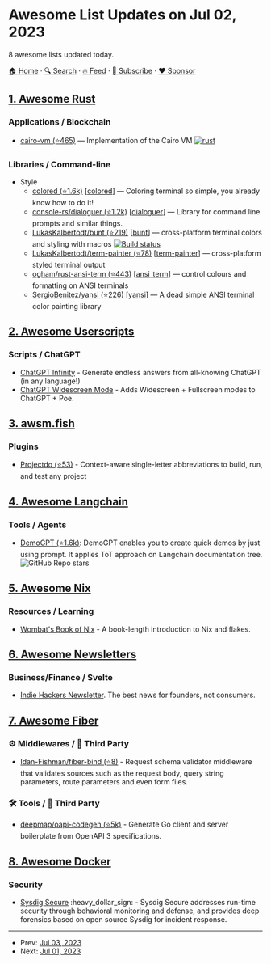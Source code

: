 # Awesome List Updates on Jul 02, 2023

8 awesome lists updated today.

[🏠 Home](/README.md) · [🔍 Search](https://www.trackawesomelist.com/search/) · [🔥 Feed](https://www.trackawesomelist.com/rss.xml) · [📮 Subscribe](https://trackawesomelist.us17.list-manage.com/subscribe?u=d2f0117aa829c83a63ec63c2f&id=36a103854c) · [❤️  Sponsor](https://github.com/sponsors/theowenyoung)



## [1. Awesome Rust](/content/rust-unofficial/awesome-rust/README.md)

### Applications / Blockchain

*   [cairo-vm (⭐465)](https://github.com/lambdaclass/cairo-vm) — Implementation of the Cairo VM [![rust](https://github.com/lambdaclass/cairo-vm/actions/workflows/rust.yml/badge.svg)](https://github.com/lambdaclass/cairo-vm/actions/workflows/rust.yml)

### Libraries / Command-line

*   Style
    *   [colored (⭐1.6k)](https://github.com/colored-rs/colored) \[[colored](https://crates.io/crates/colored)] — Coloring terminal so simple, you already know how to do it!
    *   [console-rs/dialoguer (⭐1.2k)](https://github.com/console-rs/dialoguer) \[[dialoguer](https://crates.io/crates/dialoguer)] — Library for command line prompts and similar things.
    *   [LukasKalbertodt/bunt (⭐219)](https://github.com/LukasKalbertodt/bunt) \[[bunt](https://crates.io/crates/bunt)] — cross-platform terminal colors and styling with macros [![Build status](https://github.com/LukasKalbertodt/bunt/actions/workflows/ci.yml/badge.svg)](https://github.com/LukasKalbertodt/bunt/actions?query=workflow%3ACI+branch%3Amaster)
    *   [LukasKalbertodt/term-painter (⭐78)](https://github.com/LukasKalbertodt/term-painter) \[[term-painter](https://crates.io/crates/term-painter)] — cross-platform styled terminal output
    *   [ogham/rust-ansi-term (⭐443)](https://github.com/ogham/rust-ansi-term) \[[ansi\_term](https://crates.io/crates/ansi_term)] — control colours and formatting on ANSI terminals
    *   [SergioBenitez/yansi (⭐226)](https://github.com/SergioBenitez/yansi) \[[yansi](https://crates.io/crates/yansi)] — A dead simple ANSI terminal color painting library

## [2. Awesome Userscripts](/content/bvolpato/awesome-userscripts/README.md)

### Scripts / ChatGPT

*   [ChatGPT Infinity](https://chatgptinfinity.com) - Generate endless answers from all-knowing ChatGPT (in any language!)
*   [ChatGPT Widescreen Mode](https://chatgptwidescreen.com) - Adds Widescreen + Fullscreen modes to ChatGPT + Poe.

## [3. awsm.fish](/content/jorgebucaran/awsm.fish/README.md)

### Plugins

*   [Projectdo (⭐53)](https://github.com/paldepind/projectdo) - Context-aware single-letter abbreviations to build, run, and test any project

## [4. Awesome Langchain](/content/kyrolabs/awesome-langchain/README.md)

### Tools / Agents

*   [DemoGPT (⭐1.6k)](https://github.com/melih-unsal/DemoGPT): DemoGPT enables you to create quick demos by just using prompt. It applies ToT approach on Langchain documentation tree. ![GitHub Repo stars](https://img.shields.io/github/stars/melih-unsal/DemoGPT?style=social)

## [5. Awesome Nix](/content/nix-community/awesome-nix/README.md)

### Resources / Learning

*   [Wombat's Book of Nix](https://mhwombat.codeberg.page/nix-book/) - A book-length introduction to Nix and flakes.

## [6. Awesome Newsletters](/content/zudochkin/awesome-newsletters/README.md)

### Business/Finance / Svelte

*   [Indie Hackers Newsletter](https://www.indiehackers.com/newsletter). The best news for founders, not consumers.

## [7. Awesome Fiber](/content/gofiber/awesome-fiber/README.md)

### ⚙️ Middlewares / 🌱 Third Party

*   [Idan-Fishman/fiber-bind (⭐8)](https://github.com/Idan-Fishman/fiber-bind) - Request schema validator middleware that validates sources such as the request body, query string parameters, route parameters and even form files.

### 🛠️ Tools / 🌱 Third Party

*   [deepmap/oapi-codegen (⭐5k)](https://github.com/deepmap/oapi-codegen) - Generate Go client and server boilerplate from OpenAPI 3 specifications.

## [8. Awesome Docker](/content/veggiemonk/awesome-docker/README.md)

### Security

*   [Sysdig Secure](https://sysdig.com/solutions/cloud-threat-detection-and-response/) :heavy\_dollar\_sign: - Sysdig Secure addresses run-time security through behavioral monitoring and defense, and provides deep forensics based on open source Sysdig for incident response.

---

- Prev: [Jul 03, 2023](/content/2023/07/03/README.md)
- Next: [Jul 01, 2023](/content/2023/07/01/README.md)